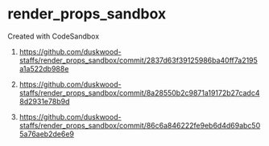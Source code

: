 # render_props_sandbox

Created with CodeSandbox

1. https://github.com/duskwood-staffs/render_props_sandbox/commit/2837d63f39125986ba40ff7a2195a1a522db988e

2. https://github.com/duskwood-staffs/render_props_sandbox/commit/8a28550b2c9871a19172b27cadc48d2931e78b9d

3. https://github.com/duskwood-staffs/render_props_sandbox/commit/86c6a846222fe9eb6d4d69abc505a76aeb2de6e9
